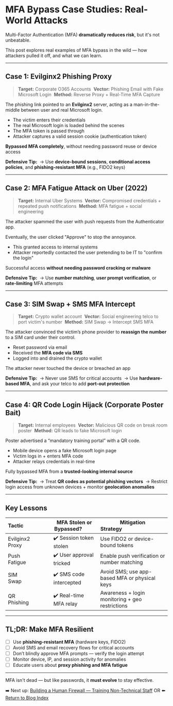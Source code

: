 # MFA Bypass Case Studies: Real-World Attacks

Multi-Factor Authentication (MFA) **dramatically reduces risk**, but it's not unbeatable.

This post explores real examples of MFA bypass in the wild — how attackers pulled it off, and what we can learn.

---

## Case 1: Evilginx2 Phishing Proxy

> **Target:** Corporate O365 Accounts 
> **Vector:** Phishing Email with Fake Microsoft Login 
> **Method:** Reverse Proxy + Real-Time MFA Capture

The phishing link pointed to an **Evilginx2** server, acting as a man-in-the-middle between user and real Microsoft login.

- The victim enters their credentials
- The real Microsoft login is loaded behind the scenes
- The MFA token is passed through
- Attacker captures a valid session cookie (authentication token)

**Bypassed MFA completely**, without needing password reuse or device access

**Defensive Tip:** 
→ Use **device-bound sessions**, **conditional access policies**, and **phishing-resistant MFA** (e.g., FIDO2 keys)

---

## Case 2: MFA Fatigue Attack on Uber (2022)

> **Target:** Internal Uber Systems 
> **Vector:** Compromised credentials + repeated push notifications 
> **Method:** MFA fatigue + social engineering

The attacker spammed the user with push requests from the Authenticator app.

Eventually, the user clicked "Approve" to stop the annoyance.

- This granted access to internal systems
- Attacker reportedly contacted the user pretending to be IT to "confirm the login"

Successful access **without needing password cracking or malware**

**Defensive Tip:** 
→ Use **number matching**, **user prompt verification**, or **rate-limiting** MFA attempts

---

## Case 3: SIM Swap + SMS MFA Intercept

> **Target:** Crypto wallet account 
> **Vector:** Social engineering telco to port victim's number 
> **Method:** SIM Swap → Intercept SMS MFA

The attacker convinced the victim’s phone provider to **reassign the number** to a SIM card under their control.

- Reset password via email
- Received the **MFA code via SMS**
- Logged into and drained the crypto wallet

The attacker never touched the device or breached an app

**Defensive Tip:** 
→ Never use SMS for critical accounts 
→ Use **hardware-based MFA**, and ask your telco to add **port-out protection**

---

## Case 4: QR Code Login Hijack (Corporate Poster Bait)

> **Target:** Internal employees 
> **Vector:** Malicious QR code on break room poster 
> **Method:** QR leads to fake Microsoft login

Poster advertised a “mandatory training portal” with a QR code.

- Mobile device opens a fake Microsoft login page
- Victim logs in + enters MFA code
- Attacker relays credentials in real-time

Fully bypassed MFA from a **trusted-looking internal source**

**Defensive Tip:** 
→ Treat **QR codes as potential phishing vectors** 
→ Restrict login access from unknown devices + monitor **geolocation anomalies**

---

## Key Lessons

| Tactic                   | MFA Stolen or Bypassed?          | Mitigation Strategy                                |
|--------------------------|----------------------------------|----------------------------------------------------|
| Evilginx2 Proxy          | ✔️ Session token stolen           | Use FIDO2 or device-bound tokens                   |
| Push Fatigue             | ✔️ User approval tricked          | Enable push verification or number matching        |
| SIM Swap                 | ✔️ SMS code intercepted           | Avoid SMS; use app-based MFA or physical keys      |
| QR Phishing              | ✔️ Real-time MFA relay            | Awareness + login monitoring + geo restrictions    |

---

## TL;DR: Make MFA Resilient

- [ ] Use **phishing-resistant MFA** (hardware keys, FIDO2) 
- [ ] Avoid SMS and email recovery flows for critical accounts 
- [ ] Don’t blindly approve MFA prompts — verify the login attempt 
- [ ] Monitor device, IP, and session activity for anomalies 
- [ ] Educate users about **proxy phishing and MFA fatigue** 

---

MFA isn't dead — but like passwords, it **must evolve** to stay effective.

➡️ Next up: [Building a Human Firewall — Training Non-Technical Staff](./human_firewall_training.md) OR ⬅️ [Return to Blog Index](../docs/index.md)
